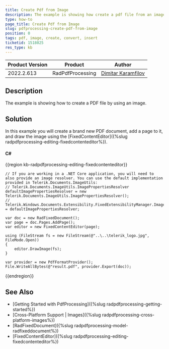 ```yaml
---
title: Create Pdf from Image
description: The example is showing how create a pdf file from an image using PdfProcessing.
type: how-to
page_title: Create Pdf from Image
slug: pdfprocessing-create-pdf-from-image
position: 0
tags: pdf, image, create, convert, insert
ticketid: 1518025
res_type: kb
---
```


|Product Version|Product|Author|
|----|----|----|
|2022.2.613|RadPdfProcessing|[Dimitar Karamfilov](https://www.telerik.com/blogs/author/dimitar-karamfilov)|

## Description

The example is showing how to create a PDF file by using an image. 

## Solution

In this example you will create a brand new PDF document, add a page to it, and draw the image using the [FixedContentEditor]({%slug radpdfprocessing-editing-fixedcontenteditor%}).

#### __C#__

{{region kb-radpdfprocessing-editing-fixedcontenteditor}}

	// If you are working in a .NET Core application, you will need to also provide an image resolver. You can use the default implementation provided in Telerik.Documents.ImageUtils:
	// Telerik.Documents.ImageUtils.ImagePropertiesResolver defaultImagePropertiesResolver = new Telerik.Documents.ImageUtils.ImagePropertiesResolver();
	// Telerik.Windows.Documents.Extensibility.FixedExtensibilityManager.ImagePropertiesResolver = defaultImagePropertiesResolver;

    var doc = new RadFixedDocument();
    var page = doc.Pages.AddPage();
    var editor = new FixedContentEditor(page);

    using (FileStream fs = new FileStream(@"..\..\telerik_logo.jpg", FileMode.Open))
    {
        editor.DrawImage(fs);
    }

    var provider = new PdfFormatProvider();
    File.WriteAllBytes(@"result.pdf", provider.Export(doc));


{{endregion}}



## See Also

- [Getting Started with PdfProcessing]({%slug radpdfprocessing-getting-started%})
- [Cross-Platform Support | Images]({%slug radpdfprocessing-cross-platform-images%})
- [RadFixedDocument]({%slug radpdfprocessing-model-radfixeddocument%})
- [FixedContentEditor]({%slug radpdfprocessing-editing-fixedcontenteditor%})